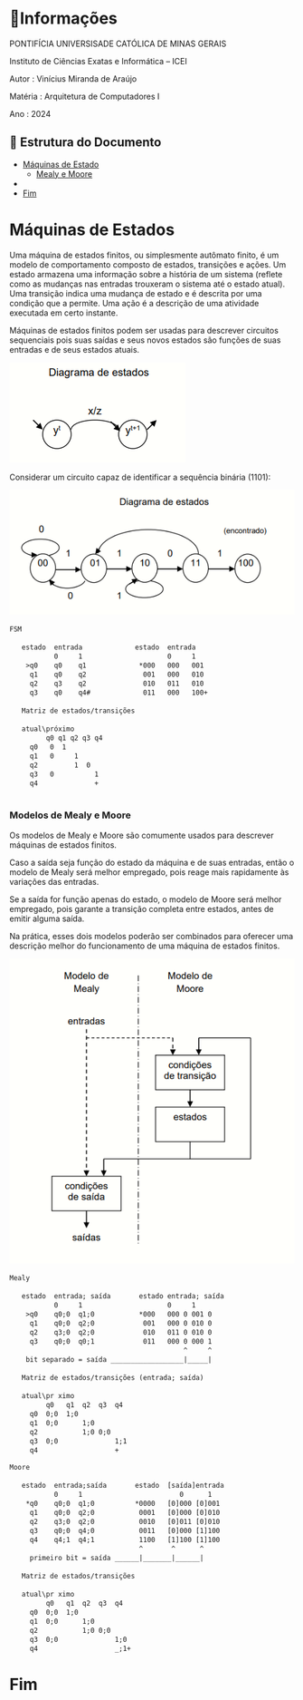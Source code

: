 # 📜Informações

PONTIFÍCIA UNIVERSISADE CATÓLICA DE MINAS GERAIS

Instituto de Ciências Exatas e Informática – ICEI

Autor : Vinícius Miranda de Araújo

Matéria : Arquitetura de Computadores I

Ano : 2024

## 📑 Estrutura do Documento

- [Máquinas de Estado](#máquinas-de-estados)
  - [Mealy e Moore](#modelos-de-mealy-e-moore)
- 
- [Fim](#fim)

# Máquinas de Estados

Uma máquina de estados finitos, ou simplesmente autômato finito, é um modelo de comportamento composto de estados, transições
e ações. Um estado armazena uma informação sobre a história de um sistema (reflete como as mudanças nas entradas trouxeram
o sistema até o estado atual). Uma transição indica uma mudança de estado e é descrita por uma condição que a permite.
Uma ação é a descrição de uma atividade executada em certo instante.

Máquinas de estados finitos podem ser usadas para descrever circuitos sequenciais pois suas saídas e seus novos estados 
são funções de suas entradas e de seus estados atuais.

![Diagrama de Estados](/Resumos/AC_I/images/diagrama_de_estados.png)

Considerar um circuito capaz de identificar a sequência binária (1101):

![Diagrama de Estados da Sequência 1101](/Resumos/AC_I/images/seq_1101.png)

```
FSM

   estado  entrada             estado  entrada
           0     1                     0     1
    >q0    q0    q1             *000   000   001
     q1    q0    q2              001   000   010
     q2    q3    q2              010   011   010
     q3    q0    q4#             011   000   100+

   Matriz de estados/transições
   
   atual\próximo
         q0 q1 q2 q3 q4
     q0   0  1         
     q1   0     1      
     q2         1  0   
     q3   0          1      
     q4              + 
     
```

### Modelos de Mealy e Moore

Os modelos de Mealy e Moore são comumente usados para descrever máquinas de estados finitos.

Caso a saída seja função do estado da máquina e de suas entradas, então o modelo de Mealy será melhor empregado, pois reage 
mais rapidamente às variações das entradas.

Se a saída for função apenas do estado, o modelo de Moore será melhor empregado, pois garante a transição completa entre 
estados, antes de emitir alguma saída.

Na prática, esses dois modelos poderão ser combinados para oferecer uma descrição melhor do funcionamento de uma máquina 
de estados finitos.

![Mealy e Moore](/Resumos/AC_I/images/mealy_moore.png)

```
Mealy 

   estado  entrada; saída       estado entrada; saída
           0     1                     0     1
    >q0    q0;0  q1;0           *000   000 0 001 0
     q1    q0;0  q2;0            001   000 0 010 0
     q2    q3;0  q2;0            010   011 0 010 0
     q3    q0;0  q0;1            011   000 0 000 1
                                           ^     ^
    bit separado = saída __________________|_____|
 
   Matriz de estados/transições (entrada; saída)
   
   atual\pr ximo
         q0   q1  q2  q3  q4 
     q0  0;0  1;0            
     q1  0;0      1;0        
     q2           1;0 0;0    
     q3  0;0              1;1
     q4                   + 
```

```
Moore 

   estado  entrada;saída       estado  [saída]entrada
           0     1                        0      1
    *q0    q0;0  q1;0          *0000   [0]000 [0]001
     q1    q0;0  q2;0           0001   [0]000 [0]010
     q2    q3;0  q2;0           0010   [0]011 [0]010
     q3    q0;0  q4;0           0011   [0]000 [1]100
     q4    q4;1  q4;1           1100   [1]100 [1]100
                                ^       ^      ^
     primeiro bit = saída ______|_______|______|

   Matriz de estados/transições
   
   atual\pr ximo
         q0   q1  q2  q3  q4 
     q0  0;0  1;0            
     q1  0;0      1;0        
     q2           1;0 0;0    
     q3  0;0              1;0
     q4                   _;1+ 
```

# Fim